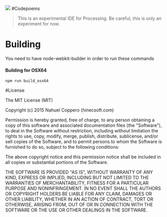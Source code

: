 ![](http://i.imgur.com/LdRYNfs.png?1)
#Codepoems
>This is an experimental IDE for Processing. Be careful, this is only an experiment for now.

# Building
You need to have node-webkit-builder in order to run these commands


#### Building for OSX64
```
npm run build_osx64
```

#License

The MIT License (MIT)

Copyright (c) 2015 Nahuel Coppero (hinecsoft.com)

Permission is hereby granted, free of charge, to any person obtaining a copy
of this software and associated documentation files (the "Software"), to deal
in the Software without restriction, including without limitation the rights
to use, copy, modify, merge, publish, distribute, sublicense, and/or sell
copies of the Software, and to permit persons to whom the Software is
furnished to do so, subject to the following conditions:

The above copyright notice and this permission notice shall be included in all
copies or substantial portions of the Software.

THE SOFTWARE IS PROVIDED "AS IS", WITHOUT WARRANTY OF ANY KIND, EXPRESS OR
IMPLIED, INCLUDING BUT NOT LIMITED TO THE WARRANTIES OF MERCHANTABILITY,
FITNESS FOR A PARTICULAR PURPOSE AND NONINFRINGEMENT. IN NO EVENT SHALL THE
AUTHORS OR COPYRIGHT HOLDERS BE LIABLE FOR ANY CLAIM, DAMAGES OR OTHER
LIABILITY, WHETHER IN AN ACTION OF CONTRACT, TORT OR OTHERWISE, ARISING FROM,
OUT OF OR IN CONNECTION WITH THE SOFTWARE OR THE USE OR OTHER DEALINGS IN THE
SOFTWARE.
